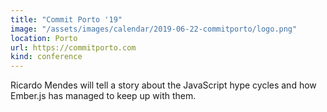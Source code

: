 ```yaml
---
title: "Commit Porto '19"
image: "/assets/images/calendar/2019-06-22-commitporto/logo.png"
location: Porto
url: https://commitporto.com
kind: conference
---
```


Ricardo Mendes will tell a story about the JavaScript hype cycles and how Ember.js has managed to keep up with them.
